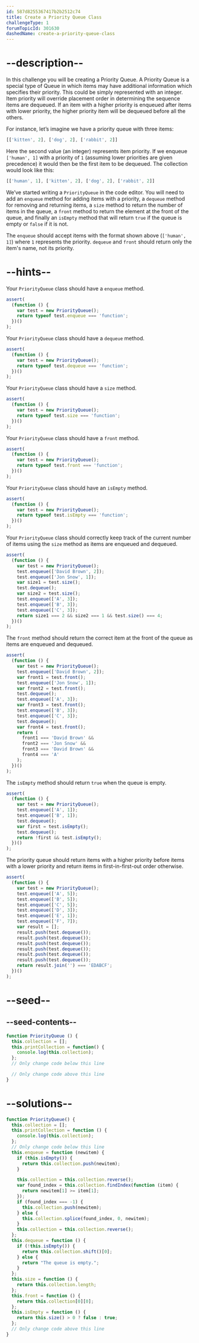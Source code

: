 ```yaml
---
id: 587d8255367417b2b2512c74
title: Create a Priority Queue Class
challengeType: 1
forumTopicId: 301630
dashedName: create-a-priority-queue-class
---
```


# --description--

In this challenge you will be creating a Priority Queue. A Priority Queue is a special type of Queue in which items may have additional information which specifies their priority. This could be simply represented with an integer. Item priority will override placement order in determining the sequence items are dequeued. If an item with a higher priority is enqueued after items with lower priority, the higher priority item will be dequeued before all the others.

For instance, let’s imagine we have a priority queue with three items:

```js
[['kitten', 2], ['dog', 2], ['rabbit', 2]]
```

Here the second value (an integer) represents item priority. If we enqueue `['human', 1]` with a priority of `1` (assuming lower priorities are given precedence) it would then be the first item to be dequeued. The collection would look like this:

```js
[['human', 1], ['kitten', 2], ['dog', 2], ['rabbit', 2]]
```

We’ve started writing a `PriorityQueue` in the code editor. You will need to add an `enqueue` method for adding items with a priority, a `dequeue` method for removing and returning items, a `size` method to return the number of items in the queue, a `front` method to return the element at the front of the queue, and finally an `isEmpty` method that will return `true` if the queue is empty or `false` if it is not.

The `enqueue` should accept items with the format shown above (`['human', 1]`) where `1` represents the priority. `dequeue` and `front` should return only the item's name, not its priority.

# --hints--

Your `PriorityQueue` class should have a `enqueue` method.

```js
assert(
  (function () {
    var test = new PriorityQueue();
    return typeof test.enqueue === 'function';
  })()
);
```

Your `PriorityQueue` class should have a `dequeue` method.

```js
assert(
  (function () {
    var test = new PriorityQueue();
    return typeof test.dequeue === 'function';
  })()
);
```

Your `PriorityQueue` class should have a `size` method.

```js
assert(
  (function () {
    var test = new PriorityQueue();
    return typeof test.size === 'function';
  })()
);
```

Your `PriorityQueue` class should have a `front` method.

```js
assert(
  (function () {
    var test = new PriorityQueue();
    return typeof test.front === 'function';
  })()
);
```

Your `PriorityQueue` class should have an `isEmpty` method.

```js
assert(
  (function () {
    var test = new PriorityQueue();
    return typeof test.isEmpty === 'function';
  })()
);
```

Your `PriorityQueue` class should correctly keep track of the current number of items using the `size` method as items are enqueued and dequeued.

```js
assert(
  (function () {
    var test = new PriorityQueue();
    test.enqueue(['David Brown', 2]);
    test.enqueue(['Jon Snow', 1]);
    var size1 = test.size();
    test.dequeue();
    var size2 = test.size();
    test.enqueue(['A', 3]);
    test.enqueue(['B', 3]);
    test.enqueue(['C', 3]);
    return size1 === 2 && size2 === 1 && test.size() === 4;
  })()
);
```

The `front` method should return the correct item at the front of the queue as items are enqueued and dequeued.

```js
assert(
  (function () {
    var test = new PriorityQueue();
    test.enqueue(['David Brown', 2]);
    var front1 = test.front();
    test.enqueue(['Jon Snow', 1]);
    var front2 = test.front();
    test.dequeue();
    test.enqueue(['A', 3]);
    var front3 = test.front();
    test.enqueue(['B', 3]);
    test.enqueue(['C', 3]);
    test.dequeue();
    var front4 = test.front();
    return (
      front1 === 'David Brown' &&
      front2 === 'Jon Snow' &&
      front3 === 'David Brown' &&
      front4 === 'A'
    );
  })()
);
```

The `isEmpty` method should return `true` when the queue is empty.

```js
assert(
  (function () {
    var test = new PriorityQueue();
    test.enqueue(['A', 1]);
    test.enqueue(['B', 1]);
    test.dequeue();
    var first = test.isEmpty();
    test.dequeue();
    return !first && test.isEmpty();
  })()
);
```

The priority queue should return items with a higher priority before items with a lower priority and return items in first-in-first-out order otherwise.

```js
assert(
  (function () {
    var test = new PriorityQueue();
    test.enqueue(['A', 5]);
    test.enqueue(['B', 5]);
    test.enqueue(['C', 5]);
    test.enqueue(['D', 3]);
    test.enqueue(['E', 1]);
    test.enqueue(['F', 7]);
    var result = [];
    result.push(test.dequeue());
    result.push(test.dequeue());
    result.push(test.dequeue());
    result.push(test.dequeue());
    result.push(test.dequeue());
    result.push(test.dequeue());
    return result.join('') === 'EDABCF';
  })()
);
```

# --seed--

## --seed-contents--

```js
function PriorityQueue () {
  this.collection = [];
  this.printCollection = function() {
    console.log(this.collection);
  };
  // Only change code below this line

  // Only change code above this line
}
```

# --solutions--

```js
function PriorityQueue() {
  this.collection = [];
  this.printCollection = function () {
    console.log(this.collection);
  };
  // Only change code below this line
  this.enqueue = function (newitem) {
    if (this.isEmpty()) {
      return this.collection.push(newitem);
    }

    this.collection = this.collection.reverse();
    var found_index = this.collection.findIndex(function (item) {
      return newitem[1] >= item[1];
    });
    if (found_index === -1) {
      this.collection.push(newitem);
    } else {
      this.collection.splice(found_index, 0, newitem);
    }
    this.collection = this.collection.reverse();
  };
  this.dequeue = function () {
    if (!this.isEmpty()) {
      return this.collection.shift()[0];
    } else {
      return "The queue is empty.";
    }
  };
  this.size = function () {
    return this.collection.length;
  };
  this.front = function () {
    return this.collection[0][0];
  };
  this.isEmpty = function () {
    return this.size() > 0 ? false : true;
  };
  // Only change code above this line
}
```
